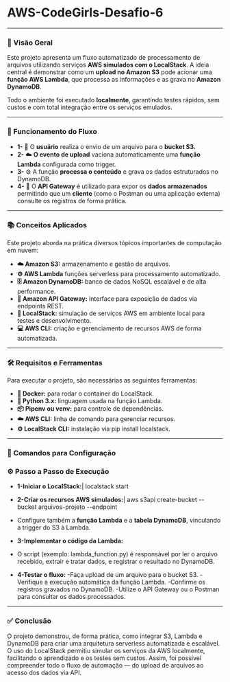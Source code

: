# AWS-CodeGirls-Desafio-6


---
### 🚀 Visão Geral

Este projeto apresenta um fluxo automatizado de processamento de arquivos utilizando serviços **AWS simulados com o LocalStack**.
A ideia central é demonstrar como um **upload no Amazon S3** pode acionar uma **função AWS Lambda**, que processa as informações e as grava no **Amazon DynamoDB**.

Todo o ambiente foi executado **localmente**, garantindo testes rápidos, sem custos e com total integração entre os serviços emulados.

---

### 🧩 Funcionamento do Fluxo

- **1-** 👤 O **usuário**  realiza o envio de um arquivo para o **bucket S3.**
- **2-** ☁️ **O evento de upload** vaciona automaticamente uma **função Lambda** configurada como trigger.
- **3-** ⚙️ A função **processa o conteúdo** e grava os dados estruturados no DynamoDB.
- **4-** 🔗 O **API Gateway** é utilizado para expor os **dados armazenados** permitindo que um **cliente** (como o Postman ou uma aplicação externa) consulte os registros de forma prática.

---

### 📚 Conceitos Aplicados

 
Este projeto aborda na prática diversos tópicos importantes de computação em nuvem:

- **☁️ Amazon S3:** armazenamento e gestão de arquivos.
- **⚙️ AWS Lambda** funções serverless para processamento automatizado.
- **🗄️ Amazon DynamoDB:** banco de dados NoSQL escalável e de alta performance.
- **🔗 Amazon API Gateway:** interface para exposição de dados via endpoints REST.
- **🧩 LocalStack:** simulação de serviços AWS em ambiente local para testes e desenvolvimento.
- **💻 AWS CLI:** criação e gerenciamento de recursos AWS de forma automatizada.

---


### 🛠️ Requisitos e Ferramentas

Para executar o projeto, são necessárias as seguintes ferramentas:

- **🐳 Docker:** para rodar o container do LocalStack.
- **🐍 Python 3.x:** linguagem usada na função Lambda.
- **📦 Pipenv ou venv:** para controle de dependências.
- **☁️ AWS CLI:** linha de comando para gerenciar recursos.
- **⚙️ LocalStack CLI:** instalação via pip install localstack.   

---



### 🧰 Comandos para Configuração

### ⚙️ Passo a Passo de Execução

- **1-Iniciar o LocalStack:**|
localstack start


- **2-Criar os recursos AWS simulados:**|
  aws s3api create-bucket --bucket arquivos-projeto --endpoint
 - Configure também a **função Lambda** e a **tabela DynamoDB**, vinculando a trigger do S3 à Lambda.


- **3-Implementar o código da Lambda:**
- O script (exemplo: lambda_function.py) é responsável por ler o arquivo recebido, extrair e tratar dados, e registrar o resultado no DynamoDB.

- **4-Testar o fluxo:**
-Faça upload de um arquivo para o bucket S3.
-Verifique a execução automática da função Lambda.
-Confirme os registros gravados no DynamoDB.
-Utilize o API Gateway ou o Postman para consultar os dados processados.


---

### ✅ Conclusão ###

O projeto demonstrou, de forma prática, como integrar S3, Lambda e DynamoDB para criar uma arquitetura serverless automatizada e escalável.
O uso do LocalStack permitiu simular os serviços da AWS localmente, facilitando o aprendizado e os testes sem custos.
Assim, foi possível compreender todo o fluxo de automação — do upload de arquivos ao acesso dos dados via API.
